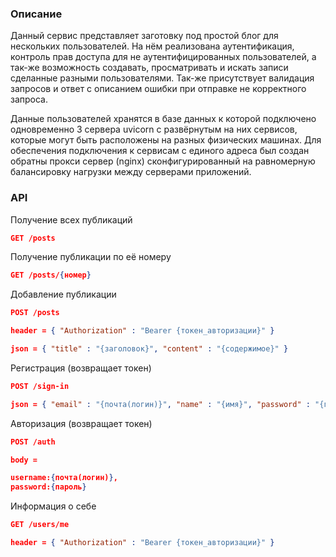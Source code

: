 ### Описание

Данный сервис представляет заготовку под простой блог для нескольких пользователей. На нём реализована аутентификация, контроль прав доступа для не аутентифицированных пользователей, а так-же возможность создавать, просматривать и искать записи сделанные разными пользователями. Так-же присутствует валидация запросов и ответ с описанием ошибки  при отправке не корректного запроса.

Данные пользователей хранятся в базе данных к которой подключено одновременно 3 сервера uvicorn с развёрнутым на них сервисов, которые могут быть расположены на разных физических машинах. Для обеспечения подключения к сервисам с единого адреса был создан обратны прокси сервер (nginx) сконфигурированный на равномерную балансировку нагрузки между серверами приложений.

### API



Получение всех публикаций

```json
GET /posts
```



Получение публикации по её номеру

```json
GET /posts/{номер}
```



Добавление публикации

```json
POST /posts

header = { "Authorization" : "Bearer {токен_авторизации}" }

json = { "title" : "{заголовок}", "content" : "{содержимое}" }
```



Регистрация (возвращает токен)

```json
POST /sign-in

json = { "email" : "{почта(логин)}", "name" : "{имя}", "password" : "{пароль}" }
```



Авторизация (возвращает токен)

```json
POST /auth

body = 

username:{почта(логин)},
password:{пароль} 
```



Информация о себе

```json
GET /users/me

header = { "Authorization" : "Bearer {токен_авторизации}" }
```



